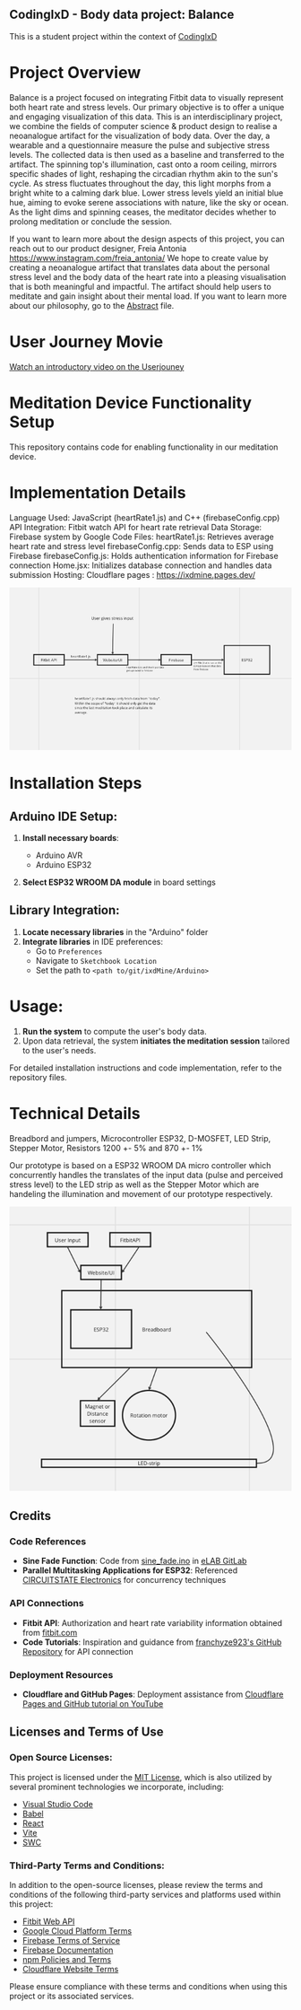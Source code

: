 ## CodingIxD - Body data project: Balance

This is a student project within the context of [CodingIxD](https://codingixd.mi.fu-berlin.de)

# Project Overview
Balance is a project focused on integrating Fitbit data to visually represent both heart rate and stress levels. Our primary objective is to offer a unique and engaging visualization of this data.
This is an interdisciplinary project, we combine the fields of computer science & product design to realise a neoanalogue artifact for the visualization of body data. 
Over the day, a wearable and a questionnaire measure the pulse and subjective stress levels. The collected data is then used as a baseline and transferred to the artifact. 
The spinning top's illumination, cast onto a room ceiling, mirrors specific shades of light, reshaping the circadian rhythm akin to the sun's cycle. As stress fluctuates throughout the day, this light morphs from a bright white to a calming dark blue. Lower stress levels yield an initial blue hue, aiming to evoke serene associations with nature, like the sky or ocean. As the light dims and spinning ceases, the meditator decides whether to prolong meditation or conclude the session.

If you want to learn more about the design aspects of this project, you can reach out to our product designer, Freia Antonia https://www.instagram.com/freia_antonia/
We hope to create value by creating a neoanalogue artifact that  translates data about the personal stress level and the body data of the heart rate into a pleasing visualisation that is both meaningful and impactful.
The artifact should help users to meditate and gain insight about their mental load. If you want to learn more about our philosophy, go to the [Abstract](https://github.com/DavidLanglamet/ixdMine/blob/main/Abstract.md) file.

# User Journey Movie

[Watch an introductory video on the Userjouney](https://vimeo.com/912333970)

# Meditation Device Functionality Setup

This repository contains code for enabling functionality in our meditation device. 

# Implementation Details

Language Used: JavaScript (heartRate1.js) and C++ (firebaseConfig.cpp)
API Integration: Fitbit watch API for heart rate retrieval
Data Storage: Firebase system by Google
Code Files:
heartRate1.js: Retrieves average heart rate and stress level
firebaseConfig.cpp: Sends data to ESP using Firebase
firebaseConfig.js: Holds authentication information for Firebase connection
Home.jsx: Initializes database connection and handles data submission
Hosting: Cloudflare pages : https://ixdmine.pages.dev/

![Data Colection and Integration](https://github.com/DavidLanglamet/ixdMine/blob/main/doc/Implementation%20Details.png)

# Installation Steps

## Arduino IDE Setup:

1. **Install necessary boards**:
   - Arduino AVR
   - Arduino ESP32
   
2. **Select ESP32 WROOM DA module** in board settings

## Library Integration:

1. **Locate necessary libraries** in the "Arduino" folder
2. **Integrate libraries** in IDE preferences:
   - Go to `Preferences`
   - Navigate to `Sketchbook Location`
   - Set the path to `<path to/git/ixdMine/Arduino>`

# Usage:

1. **Run the system** to compute the user's body data.
2. Upon data retrieval, the system **initiates the meditation session** tailored to the user's needs.

For detailed installation instructions and code implementation, refer to the repository files.


# Technical Details
Breadbord and jumpers, Microcontroller ESP32, D-MOSFET, LED Strip, Stepper Motor, Resistors 1200 +- 5% and 870 +- 1%

Our prototype is based on a ESP32 ­WROOM ­DA micro controller which concurrently handles the translates of the input data (pulse and perceived stress level) to the LED strip as well as the Stepper Motor which are handeling the illumination and movement of our prototype respectively.

![final setup with all components](https://github.com/DavidLanglamet/ixdMine/blob/main/doc/Usage.png)

## Credits

### Code References
- **Sine Fade Function**: Code from [sine_fade.ino](sine_fade/sine_fade.ino) in [eLAB GitLab](link)
- **Parallel Multitasking Applications for ESP32**: Referenced [CIRCUITSTATE Electronics](https://www.circuitstate.com/) for concurrency techniques

### API Connections
- **Fitbit API**: Authorization and heart rate variability information obtained from [fitbit.com](https://www.fitbit.com/)
- **Code Tutorials**: Inspiration and guidance from [franchyze923's GitHub Repository](https://github.com/franchyze923/Code_From_Tutorials) for API connection

### Deployment Resources
- **Cloudflare and GitHub Pages**: Deployment assistance from [Cloudflare Pages and GitHub tutorial on YouTube](https://www.youtube.com/watch?v=MpFO4Zr0EPE)


## Licenses and Terms of Use

### Open Source Licenses:

This project is licensed under the [MIT License](https://github.com/DavidLanglamet/ixdMine/blob/main/LICENSE), which is also utilized by several prominent technologies we incorporate, including:

- [Visual Studio Code](https://github.com/microsoft/vscode)
- [Babel](https://github.com/babel/babel)
- [React](https://github.com/facebook/react)
- [Vite](https://github.com/vitejs/vite)
- [SWC](https://github.com/swc-project/swc)

### Third-Party Terms and Conditions:

In addition to the open-source licenses, please review the terms and conditions of the following third-party services and platforms used within this project:

- [Fitbit Web API](https://dev.fitbit.com/build/reference/web-api/)
- [Google Cloud Platform Terms](https://cloud.google.com/terms)
- [Firebase Terms of Service](https://firebase.google.com/terms)
- [Firebase Documentation](https://firebase.google.com/docs)
- [npm Policies and Terms](https://docs.npmjs.com/policies/npm-license)
- [Cloudflare Website Terms](https://www.cloudflare.com/de-de/website-terms/)

Please ensure compliance with these terms and conditions when using this project or its associated services.


